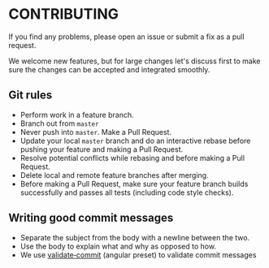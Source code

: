 # CONTRIBUTING

If you find any problems, please open an issue or submit a fix as a pull request.

We welcome new features, but for large changes let's discuss first to make sure the changes can be accepted and integrated smoothly.

## Git rules

* Perform work in a feature branch.
* Branch out from `master`
* Never push into `master`. Make a Pull Request.
* Update your local `master` branch and do an interactive rebase before pushing your feature and making a Pull Request.
* Resolve potential conflicts while rebasing and before making a Pull Request.
* Delete local and remote feature branches after merging.
* Before making a Pull Request, make sure your feature branch builds successfully and passes all tests (including code style checks).

## Writing good commit messages
* Separate the subject from the body with a newline between the two.
* Use the body to explain what and why as opposed to how.
* We use [validate‑commit](https://github.com/willsoto/validate-commit/blob/master/conventions/angular.md) (angular preset) to validate commit messages
